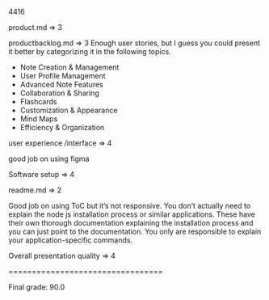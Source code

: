 4416

product.md  ⇒ 3

productbacklog.md ⇒ 3 
Enough user stories, but I guess you could present it better by categorizing it in the following topics.

* Note Creation & Management
* User Profile Management
* Advanced Note Features
* Collaboration & Sharing
* Flashcards
* Customization & Appearance
* Mind Maps
* Efficiency & Organization


user experience /interface ⇒ 4 

good job on using figma

Software setup ⇒  4

readme.md ⇒ 2

Good job on using ToC but it’s not responsive.
You don’t actually need to explain the node js installation process or similar applications. These have their own thorough documentation explaining the installation process and you can just point to the documentation. You only are responsible to explain your application-specific commands.

Overall presentation quality ⇒ 4

=================================

Final grade: 90.0



